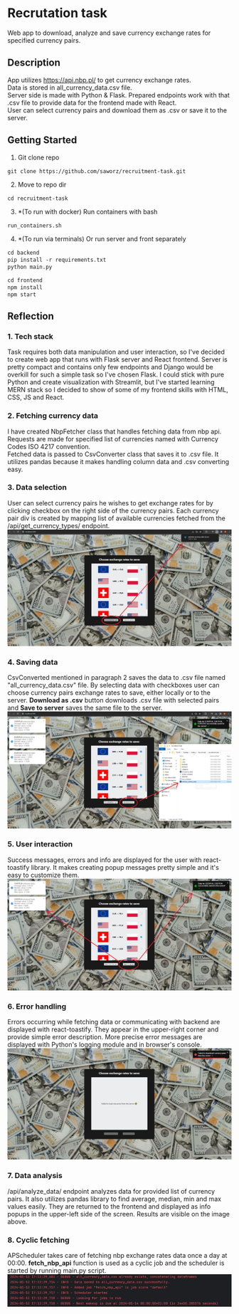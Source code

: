 # Recrutation task

Web app to download, analyze and save currency exchange rates for specified currency pairs. <br/>


## Description

App utilizes https://api.nbp.pl/ to get currency exchange rates.<br/>
Data is stored in all_currency_data.csv file.<br/>
Server side is made with Python & Flask. Prepared endpoints work with that .csv file to provide 
data for the frontend made with React.<br/>
User can select currency pairs and download them as .csv or save it to the server.

## Getting Started

1. Git clone repo
```
git clone https://github.com/saworz/recruitment-task.git
```
2. Move to repo dir
```
cd recruitment-task
```
3. *(To run with docker) Run containers with bash
```
run_containers.sh
```
4. *(To run via terminals) Or run server and front separately
```
cd backend
pip install -r requirements.txt
python main.py
```
```
cd frontend
npm install
npm start
```

## Reflection

### 1. Tech stack
Task requires both data manipulation and user interaction, so I've decided to
create web app that runs with Flask server and React frontend.
Server is pretty compact and contains only few endpoints and Django would be overkill for such
a simple task so I've chosen Flask.
I could stick with pure Python and create visualization with Streamlit, but I've started learning
MERN stack so I decided to show of some of my frontend skills with HTML, CSS, JS and React.

### 2. Fetching currency data
I have created NbpFetcher class that handles fetching data from nbp api. Requests are made for
specified list of currencies named with Currency Codes ISO 4217 convention.<br/>
Fetched data is passed to CsvConverter class that saves it to .csv file. It utilizes pandas
because it makes handling column data and .csv converting easy.

### 3. Data selection
User can select currency pairs he wishes to get exchange rates for by clicking checkbox on the right
side of the currency pairs. Each currency pair div is created by mapping list of 
available currencies fetched from the /api/get_currency_types/ endpoint.<br/>
![data-selection-image](https://github.com/saworz/images/blob/main/nbp-fetcher-1.png?raw=true)

### 4. Saving data
CsvConverted mentioned in paragraph 2 saves the data to .csv file named "all_currency_data.csv" file.
By selecting data with checkboxes user can choose currency pairs exchange rates to save, either locally
or to the server. <b>Download as .csv</b> button downloads .csv file with selected pairs and 
<b>Save to server</b> saves the same file to the server.
![data-saving-image](https://github.com/saworz/images/blob/main/nbp-fetcher-2.png?raw=true)

### 5. User interaction
Success messages, errors and info are displayed for the user with react-toastify library.
It makes creating popup messages pretty simple and it's easy to customize them.
![user-interaction-image](https://github.com/saworz/images/blob/main/nbp-fetcher-3.png?raw=true)

### 6. Error handling
Errors occurring while fetching data or communicating with backend are displayed with react-toastify.
They appear in the upper-right corner and provide simple error description. More precise error messages are displayed
with Python's logging module and in browser's console.
![error-handling-image](https://github.com/saworz/images/blob/main/nbp-fetcher-5.png?raw=true)


### 7. Data analysis
/api/analyze_data/ endpoint analyzes data for provided list of currency pairs. It also utilizes pandas library
to find average, median, min and max values easily. They are returned to the frontend and displayed
as info popups in the upper-left side of the screen. Results are visible on the image above.

### 8. Cyclic fetching
APScheduler takes care of fetching nbp exchange rates data once a day at 00:00. <b>fetch_nbp_api</b>
function is used as a cyclic job and the scheduler is started by running main.py script.
![cyclic-task-image](https://github.com/saworz/images/blob/main/nbp-fetcher-4.png?raw=true)
